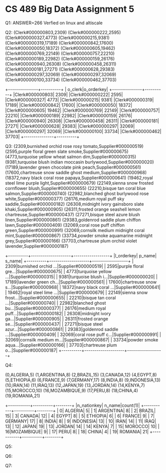 CS 489 Big Data Assignment 5
============================

Q1:
ANSWER=266
Verfied on linux and altiscale

Q2:
(Clerk#000000803,2309)
(Clerk#000000222,2595)
(Clerk#000000327,4773)
(Clerk#000000215,9381)
(Clerk#000000319,17189)
(Clerk#000000842,17600)
(Clerk#000000050,18372)
(Clerk#000000605,19462)
(Clerk#000000769,22149)
(Clerk#000000757,22210)
(Clerk#000000189,22982)
(Clerk#000000159,26176)
(Clerk#000000940,26308)
(Clerk#000000458,26311)
(Clerk#000000181,27271)
(Clerk#000000628,29383)
(Clerk#000000297,32069)
(Clerk#000000297,32069)
(Clerk#000000100,33734)
(Clerk#000000462,37703)

+---------------+----------+
|        o_clerk|o_orderkey|
+---------------+----------+
|Clerk#000000803|      2309|
|Clerk#000000222|      2595|
|Clerk#000000327|      4773|
|Clerk#000000215|      9381|
|Clerk#000000319|     17189|
|Clerk#000000842|     17600|
|Clerk#000000050|     18372|
|Clerk#000000605|     19462|
|Clerk#000000769|     22149|
|Clerk#000000757|     22210|
|Clerk#000000189|     22982|
|Clerk#000000159|     26176|
|Clerk#000000940|     26308|
|Clerk#000000458|     26311|
|Clerk#000000181|     27271|
|Clerk#000000628|     29383|
|Clerk#000000297|     32069|
|Clerk#000000297|     32069|
|Clerk#000000100|     33734|
|Clerk#000000462|     37703|
+---------------+----------+

Q3:
(2309,burnished orchid rose rosy tomato,Supplier#000000519)
(2595,purple floral green slate smoke,Supplier#000000675)
(4773,turquoise yellow wheat salmon dim,Supplier#000000315)
(9381,turquoise blush indian moccasin burlywood,Supplier#000000020)
(17189,lavender green chocolate pink peach,Supplier#000000561)
(17600,chartreuse snow saddle ghost medium,Supplier#000000968)
(18372,navy black coral rose papaya,Supplier#000000641)
(19462,royal steel lime purple light,Supplier#000000679)
(22149,sienna snow frosted cornflower blush,Supplier#000000655)
(22210,bisque tan coral blue salmon,Supplier#000000740)
(22982,blanched ghost burlywood rose white,Supplier#000000377)
(26176,medium royal puff sky saddle,Supplier#000000182)
(26308,midnight ivory gainsboro slate khaki,Supplier#000000905)
(26311,frosted orange seashell lemon chartreuse,Supplier#000000437)
(27271,bisque steel azure blush linen,Supplier#000000861)
(29383,goldenrod saddle plum chiffon lawn,Supplier#000000409)
(32069,coral rose puff chiffon green,Supplier#000000991)
(32069,cornsilk medium midnight coral mint,Supplier#000000867)
(33734,powder smoke aquamarine midnight grey,Supplier#000000166)
(37703,chartreuse plum orchid violet lavender,Supplier#000000187)

+----------+--------------------+------------------+
|l_orderkey|              p_name|            s_name|
+----------+--------------------+------------------+
|      2309|burnished orchid ...|Supplier#000000519|
|      2595|purple floral gre...|Supplier#000000675|
|      4773|turquoise yellow ...|Supplier#000000315|
|      9381|turquoise blush i...|Supplier#000000020|
|     17189|lavender green ch...|Supplier#000000561|
|     17600|chartreuse snow s...|Supplier#000000968|
|     18372|navy black coral ...|Supplier#000000641|
|     19462|royal steel lime ...|Supplier#000000679|
|     22149|sienna snow frost...|Supplier#000000655|
|     22210|bisque tan coral ...|Supplier#000000740|
|     22982|blanched ghost bu...|Supplier#000000377|
|     26176|medium royal puff...|Supplier#000000182|
|     26308|midnight ivory ga...|Supplier#000000905|
|     26311|frosted orange se...|Supplier#000000437|
|     27271|bisque steel azur...|Supplier#000000861|
|     29383|goldenrod saddle ...|Supplier#000000409|
|     32069|coral rose puff c...|Supplier#000000991|
|     32069|cornsilk medium m...|Supplier#000000867|
|     33734|powder smoke aqua...|Supplier#000000166|
|     37703|chartreuse plum o...|Supplier#000000187|
+----------+--------------------+------------------+


Q4:

(0,ALGERIA,5)
(1,ARGENTINA,8)
(2,BRAZIL,15)
(3,CANADA,12)
(4,EGYPT,8)
(5,ETHIOPIA,6)
(6,FRANCE,9)
(7,GERMANY,17)
(8,INDIA,8)
(9,INDONESIA,13)
(10,IRAN,14)
(11,IRAQ,13)
(12,JAPAN,19)
(13,JORDAN,14)
(14,KENYA,7)
(15,MOROCCO,10)
(16,MOZAMBIQUE,9)
(17,PERU,8)
(18,CHINA,4)
(19,ROMANIA,21)

+-----------+----------+--------+
|n_nationkey|    n_name|count(1)|
+-----------+----------+--------+
|          0|   ALGERIA|       5|
|          1| ARGENTINA|       8|
|          2|    BRAZIL|      15|
|          3|    CANADA|      12|
|          4|     EGYPT|       8|
|          5|  ETHIOPIA|       6|
|          6|    FRANCE|       9|
|          7|   GERMANY|      17|
|          8|     INDIA|       8|
|          9| INDONESIA|      13|
|         10|      IRAN|      14|
|         11|      IRAQ|      13|
|         12|     JAPAN|      19|
|         13|    JORDAN|      14|
|         14|     KENYA|       7|
|         15|   MOROCCO|      10|
|         16|MOZAMBIQUE|       9|
|         17|      PERU|       8|
|         18|     CHINA|       4|
|         19|   ROMANIA|      21|
+-----------+----------+--------+

Q5:

Q6:

Q7:

